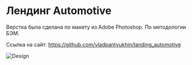 # Лендинг Automotive

Верстка была сделана по макету из Adobe Photoshop. По методологии БЭМ.

Ссылка на сайт: https://github.com/vladpantyukhin/landing_automotive

![Design](https://github.com/vladpantyukhin/landing_automotive/blob/main/design/layout.png)
